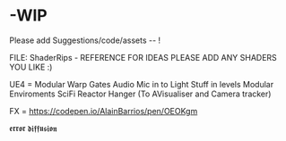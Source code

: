 # -WIP

Please add Suggestions/code/assets -- !

FILE: ShaderRips - REFERENCE FOR IDEAS
PLEASE ADD ANY SHADERS YOU LIKE :)

UE4 = 
Modular Warp Gates 
Audio Mic in to Light Stuff in levels
Modular Enviroments
SciFi Reactor Hanger (To AVisualiser and Camera tracker)


FX = https://codepen.io/AlainBarrios/pen/OEOKgm

𝖊𝖗𝖗𝖔𝖗 𝖉𝖎𝖋𝖋𝖚𝖘𝖎𝖔𝖓

